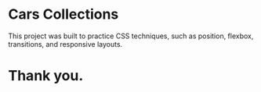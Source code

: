 # Cars Collections

This project was built to practice CSS techniques, such as position, flexbox, transitions, and responsive layouts.

# Thank you.
